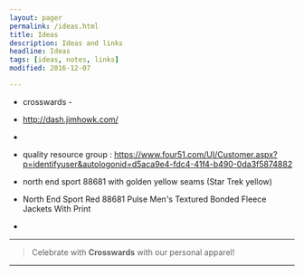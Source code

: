 ```yaml
---
layout: pager
permalink: /ideas.html
title: Ideas
description: Ideas and links
headline: Ideas
tags: [ideas, notes, links]
modified: 2016-12-07

---
```


* crosswards - 
* http://dash.jimhowk.com/
*



* quality resource group : https://www.four51.com/UI/Customer.aspx?p=identifyuser&autologonid=d5aca9e4-fdc4-41f4-b490-0da3f5874882
* north end sport 88681 with golden yellow seams (Star Trek yellow)
* North End Sport Red 88681 Pulse Men's Textured Bonded Fleece Jackets With Print
*





---

> Celebrate with **Crosswards** with our personal apparel!

---
